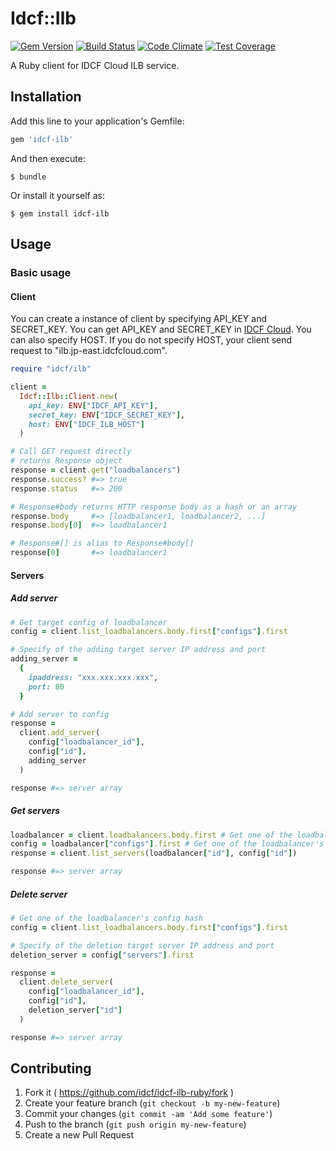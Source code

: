 # Idcf::Ilb
[![Gem Version](https://badge.fury.io/rb/idcf-ilb.svg)](http://badge.fury.io/rb/idcf-ilb)
[![Build Status](https://travis-ci.org/idcf/idcf-ilb-ruby.svg?branch=master)](https://travis-ci.org/idcf/idcf-ilb-ruby)
[![Code Climate](https://codeclimate.com/github/idcf/idcf-ilb-ruby/badges/gpa.svg)](https://codeclimate.com/github/idcf/idcf-ilb-ruby)
[![Test Coverage](https://codeclimate.com/github/idcf/idcf-ilb-ruby/badges/coverage.svg)](https://codeclimate.com/github/idcf/idcf-ilb-ruby/coverage)

A Ruby client for IDCF Cloud ILB service.

## Installation

Add this line to your application's Gemfile:

```ruby
gem 'idcf-ilb'
```

And then execute:

    $ bundle

Or install it yourself as:

    $ gem install idcf-ilb

## Usage
### Basic usage
#### Client
You can create a instance of client by specifying API_KEY and SECRET_KEY.
You can get API_KEY and SECRET_KEY in [IDCF Cloud](https://console.idcfcloud.com/user/apikey).
You can also specify HOST. If you do not specify HOST, your client send request to "ilb.jp-east.idcfcloud.com".

```ruby
require "idcf/ilb"

client =
  Idcf::Ilb::Client.new(
    api_key: ENV["IDCF_API_KEY"],
    secret_key: ENV["IDCF_SECRET_KEY"],
    host: ENV["IDCF_ILB_HOST"]
  )

# Call GET request directly
# returns Response object
response = client.get("loadbalancers")
response.success? #=> true
response.status   #=> 200

# Response#body returns HTTP response body as a hash or an array
response.body     #=> [loadbalancer1, loadbalancer2, ...]
response.body[0]  #=> loadbalancer1

# Response#[] is alias to Response#body[]
response[0]       #=> loadbalancer1
```

#### Servers
##### Add server
```ruby
# Get target config of loadbalancer
config = client.list_loadbalancers.body.first["configs"].first

# Specify of the adding target server IP address and port
adding_server =
  {
    ipaddress: "xxx.xxx.xxx.xxx",
    port: 80
  }

# Add server to config
response =
  client.add_server(
    config["loadbalancer_id"],
    config["id"],
    adding_server
  )

response #=> server array
```

##### Get servers
```ruby
loadbalancer = client.loadbalancers.body.first # Get one of the loadbalancer
config = loadbalancer["configs"].first # Get one of the loadbalancer's config hash
response = client.list_servers(loadbalancer["id"], config["id"])

response #=> server array
```

##### Delete server
```ruby
# Get one of the loadbalancer's config hash
config = client.list_loadbalancers.body.first["configs"].first

# Specify of the deletion target server IP address and port
deletion_server = config["servers"].first

response =
  client.delete_server(
    config["loadbalancer_id"],
    config["id"],
    deletion_server["id"]
  )

response #=> server array
```

## Contributing

1. Fork it ( https://github.com/idcf/idcf-ilb-ruby/fork )
2. Create your feature branch (`git checkout -b my-new-feature`)
3. Commit your changes (`git commit -am 'Add some feature'`)
4. Push to the branch (`git push origin my-new-feature`)
5. Create a new Pull Request
